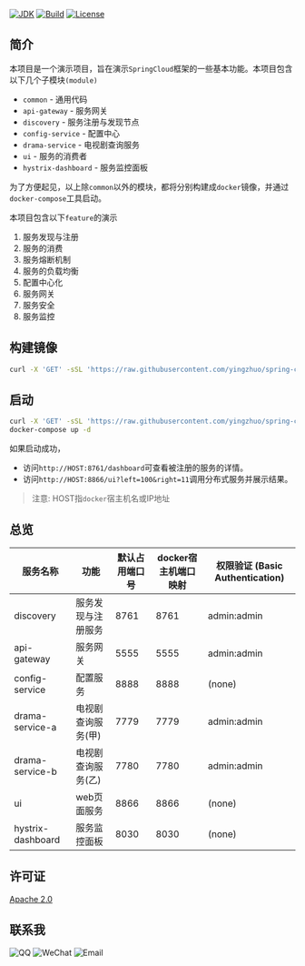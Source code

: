 [![JDK](http://img.shields.io/badge/JDK-v8.0-yellow.svg)](http://www.oracle.com/technetwork/java/javase/downloads/index.html)
[![Build](http://img.shields.io/badge/Build-Maven_2-green.svg)](https://maven.apache.org/)
[![License](http://img.shields.io/badge/License-Apache_2-red.svg)](http://www.apache.org/licenses/LICENSE-2.0)

## 简介

本项目是一个演示项目，旨在演示`SpringCloud`框架的一些基本功能。本项目包含以下几个子模块`(module)`

* `common` - 通用代码
* `api-gateway` - 服务网关
* `discovery` - 服务注册与发现节点
* `config-service` - 配置中心
* `drama-service` - 电视剧查询服务
* `ui` - 服务的消费者
* `hystrix-dashboard` - 服务监控面板

为了方便起见，以上除`common`以外的模块，都将分别构建成`docker`镜像，并通过`docker-compose`工具启动。

本项目包含以下`feature`的演示

1. 服务发现与注册
2. 服务的消费
3. 服务熔断机制
4. 服务的负载均衡
5. 配置中心化
6. 服务网关
7. 服务安全
8. 服务监控

## 构建镜像

```bash
curl -X 'GET' -sSL 'https://raw.githubusercontent.com/yingzhuo/spring-cloud-microservice-example/master/build.sh' | bash
```

## 启动

```bash
curl -X 'GET' -sSL 'https://raw.githubusercontent.com/yingzhuo/spring-cloud-microservice-example/master/docker-compose.yml' > docker-compose.yml
docker-compose up -d
```


如果启动成功，

* 访问`http://HOST:8761/dashboard`可查看被注册的服务的详情。
* 访问`http://HOST:8866/ui?left=100&right=11`调用分布式服务并展示结果。

> 注意: HOST指`docker`宿主机名或IP地址

## 总览

服务名称           | 功能            | 默认占用端口号 | docker宿主机端口映射 | 权限验证 (Basic Authentication)
------------------|-----------------|-------------|-------------------|------------
discovery         | 服务发现与注册服务 | 8761        | 8761              | admin:admin
api-gateway       | 服务网关         | 5555        | 5555              | admin:admin
config-service    | 配置服务         | 8888        | 8888              | (none)
drama-service-a   | 电视剧查询服务(甲)| 7779        | 7779              | admin:admin
drama-service-b   | 电视剧查询服务(乙)| 7780        | 7780              | admin:admin
ui                | web页面服务      | 8866        | 8866              | (none)
hystrix-dashboard | 服务监控面板     | 8030        | 8030              | (none)

## 许可证

[Apache 2.0](LICENSE)

## 联系我

![QQ](http://img.shields.io/badge/QQ-23007067-blue.svg)
![WeChat](http://img.shields.io/badge/WeChat-yingzhor-blue.svg)
![Email](http://img.shields.io/badge/Email-yingzhor@gmail.com-blue.svg)
